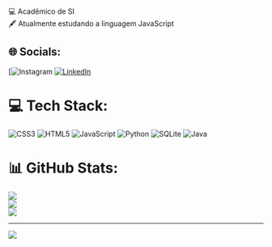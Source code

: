 
💻 Acadêmico de SI<br>🖋️ Atualmente estudando a linguagem JavaScript


## 🌐 Socials:
[![Instagram](https://www.instagram.com/miqueiasbueno_/) [![LinkedIn](https://img.shields.io/badge/LinkedIn-%230077B5.svg?logo=linkedin&logoColor=white)](https://linkedin.com/in/www.linkedin.com/in/miqueias-bueno-655201242) 

# 💻 Tech Stack:
![CSS3](https://img.shields.io/badge/css3-%231572B6.svg?style=for-the-badge&logo=css3&logoColor=white) ![HTML5](https://img.shields.io/badge/html5-%23E34F26.svg?style=for-the-badge&logo=html5&logoColor=white) ![JavaScript](https://img.shields.io/badge/javascript-%23323330.svg?style=for-the-badge&logo=javascript&logoColor=%23F7DF1E) ![Python](https://img.shields.io/badge/python-3670A0?style=for-the-badge&logo=python&logoColor=ffdd54) ![SQLite](https://img.shields.io/badge/sqlite-%2307405e.svg?style=for-the-badge&logo=sqlite&logoColor=white) ![Java](https://img.shields.io/badge/java-%23ED8B00.svg?style=for-the-badge&logo=openjdk&logoColor=white)
# 📊 GitHub Stats:
![](https://github-readme-stats.vercel.app/api?username=MiqueiasBueno&theme=dark&hide_border=false&include_all_commits=false&count_private=false)<br/>
![](https://github-readme-streak-stats.herokuapp.com/?user=MiqueiasBueno&theme=dark&hide_border=false)<br/>
![](https://github-readme-stats.vercel.app/api/top-langs/?username=MiqueiasBueno&theme=dark&hide_border=false&include_all_commits=false&count_private=false&layout=compact)

---
[![](https://visitcount.itsvg.in/api?id=MiqueiasBueno&icon=0&color=0)](https://visitcount.itsvg.in)

<!-- Proudly created with GPRM ( https://gprm.itsvg.in ) -->
